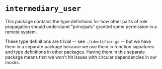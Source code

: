 # `intermediary_user`

This package contains the type definitions for how other parts of role propagation should understand "principals"
granted some permission in a remote system. 

These type definitions are trivial -- see `./identifier.go` -- but we have them in a separate package because we use 
them in function signatures and type definitions in other packages. Having them in this separate package means that
we won't hit issues with circular dependencies in our mocks.
